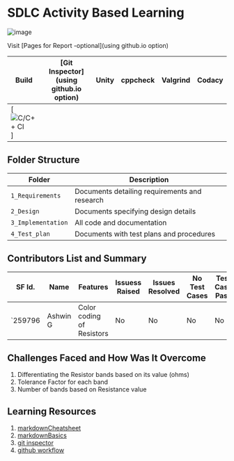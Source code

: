 # SDLC Activity Based Learning



![image](https://user-images.githubusercontent.com/82046396/114386075-61103900-9bae-11eb-8a3f-693e4c641e62.png)
 
 
 
Visit [Pages for Report -optional](using github.io option)

Build | [Git Inspector](using github.io option) | Unity | cppcheck|Valgrind|Codacy|
------|----------|----|---|------|--------|
|[![C/C++ CI](https://img.shields.io/badge/C%2FC%2B%2B%20CI-passing-green)]

## Folder Structure
Folder             | Description
-------------------| -----------------------------------------
`1_Requirements`   | Documents detailing requirements and research
`2_Design`         | Documents specifying design details
`3_Implementation` | All code and documentation
`4_Test_plan`      | Documents with test plans and procedures

## Contributors List and Summary

SF Id. |  Name   |    Features    | Issuess Raised |Issues Resolved|No Test Cases|Test Case Pass
-------|---------|----------------|----------------|---------------|-------------|--------------
`259796 | Ashwin G  | Color coding of Resistors    |  No     |  No   | No   | No     
   

## Challenges Faced and How Was It Overcome

1. Differentiating the Resistor bands based on its value (ohms)
2. Tolerance Factor for each band
3. Number of bands based on Resistance value


## Learning Resources
1. [markdownCheatsheet](https://github.com/adam-p/markdown-here/wiki/Markdown-Cheatsheet)
2. [markdownBasics](https://guides.github.com/features/mastering-markdown/)
3. [git inspector](https://github.com/ejwa/gitinspector.git)
4. [github workflow](https://docs.github.com/en/actions/learn-github-action)


